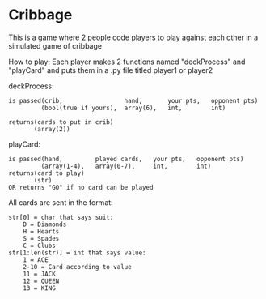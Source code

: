 # Cribbage
This is a game where 2 people code players to play against each other in a simulated game of cribbage

How to play:
Each player makes 2 functions named "deckProcess" and "playCard" and puts them in a .py file titled player1 or player2

deckProcess:

    is passed(crib,                 hand,       your pts,   opponent pts)
             (bool(true if yours),  array(6),   int,        int)
             
    returns(cards to put in crib)
           (array(2))
            
playCard:

    is passed(hand,         played cards,   your pts,   opponent pts)
             (array(1-4),   array(0-7),     int,        int)          
    returns(card to play)
           (str)
    OR returns "GO" if no card can be played
    
All cards are sent in the format:

    str[0] = char that says suit:
        D = Diamonds
        H = Hearts
        S = Spades
        C = Clubs
    str[1:len(str)] = int that says value:
        1 = ACE
        2-10 = Card according to value
        11 = JACK
        12 = QUEEN
        13 = KING

